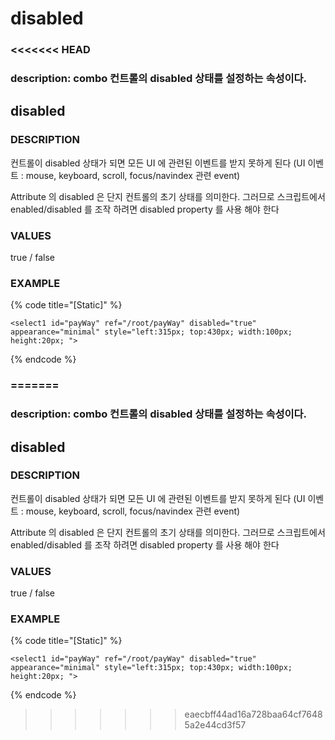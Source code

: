 # disabled

### &lt;&lt;&lt;&lt;&lt;&lt;&lt; HEAD

### description: combo 컨트롤의 disabled 상태를 설정하는 속성이다.

## disabled

### DESCRIPTION

컨트롤이 disabled 상태가 되면 모든 UI 에 관련된 이벤트를 받지 못하게 된다 \(UI 이벤트 : mouse, keyboard, scroll, focus/navindex 관련 event\)

Attribute 의 disabled 은 단지 컨트롤의 초기 상태를 의미한다. 그러므로 스크립트에서 enabled/disabled 를 조작 하려면 disabled property 를 사용 해야 한다

### VALUES

true / false

### EXAMPLE

{% code title="\[Static\]" %}
```markup
<select1 id="payWay" ref="/root/payWay" disabled="true" 
appearance="minimal" style="left:315px; top:430px; width:100px; 
height:20px; ">
```
{% endcode %}

### =======

### description: combo 컨트롤의 disabled 상태를 설정하는 속성이다.

## disabled

### DESCRIPTION

컨트롤이 disabled 상태가 되면 모든 UI 에 관련된 이벤트를 받지 못하게 된다 \(UI 이벤트 : mouse, keyboard, scroll, focus/navindex 관련 event\)

Attribute 의 disabled 은 단지 컨트롤의 초기 상태를 의미한다. 그러므로 스크립트에서 enabled/disabled 를 조작 하려면 disabled property 를 사용 해야 한다

### VALUES

true / false

### EXAMPLE

{% code title="\[Static\]" %}
```markup
<select1 id="payWay" ref="/root/payWay" disabled="true" 
appearance="minimal" style="left:315px; top:430px; width:100px; 
height:20px; ">
```
{% endcode %}

> > > > > > > eaecbff44ad16a728baa64cf76485a2e44cd3f57

